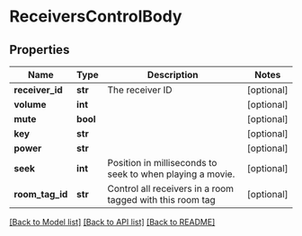 # ReceiversControlBody

## Properties
Name | Type | Description | Notes
------------ | ------------- | ------------- | -------------
**receiver_id** | **str** | The receiver ID | [optional] 
**volume** | **int** |  | [optional] 
**mute** | **bool** |  | [optional] 
**key** | **str** |  | [optional] 
**power** | **str** |  | [optional] 
**seek** | **int** | Position in milliseconds to seek to when playing a movie. | [optional] 
**room_tag_id** | **str** | Control all receivers in a room tagged with this room tag | [optional] 

[[Back to Model list]](../README.md#documentation-for-models) [[Back to API list]](../README.md#documentation-for-api-endpoints) [[Back to README]](../README.md)

